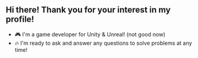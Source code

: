 ## Hi there! Thank you for your interest in my profile!

- 🎮 I'm a game developer for Unity & Unreal! (not good now) 
- 🔥 I'm ready to ask and answer any questions to solve problems at any time!
